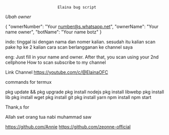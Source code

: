                            Elaina bug script

  *Ubah owner*
  
 { 
  "ownerNumber": "Your number@s.whatsapp.net",
  "ownerName": "Your name owner",
  "botName": "Your name botz"
 }
 
 indo:
  tinggal isi dengan nama dan nomer kalian. 
  sesudah itu kalian scan pake hp ke 2 kalian 
  cara scan berlangganan ke channel saya
  
  eng:
  Just fill in your name and owner.
  After that, you scan using your 2nd cellphone
  How to scan subscribe to my channel
 
 Link Channel
 https://youtube.com/c/@ElainaOFC
 
 
 commands for termux
 
 pkg update && pkg upgrade
 pkg install nodejs
 pkg install libwebp
 pkg install lib
 pkg install wget
 pkg install git 
 pkg install yarn
 npm install
 npm start
 
 
 
 Thank,s for
 
 Allah swt
 orang tua
 nabi muhammad saw
 
 https://github.com/Annie
 https://github.com/zeonne-official 
 